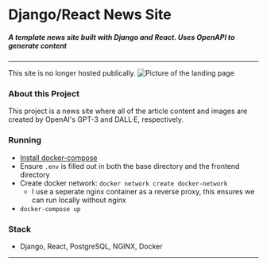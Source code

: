 # Django/React News Site
##### A template news site built with Django and React. Uses OpenAPI to generate content

---

This site is no longer hosted publically. 
![Picture of the landing page](https://github.com/justin-gill/international-news-project/assets/47087703/7626983e-69fe-429d-99c7-131925aedad4)

### About this Project
This project is a news site where all of the article content and images are created by OpenAI's GPT-3 and DALL·E, respectively. 


### Running
* [Install docker-compose](https://docs.docker.com/compose/install/#install-compose)
* Ensure `.env` is filled out in both the base directory and the frontend directory
* Create docker network: `docker network create docker-network`
    * I use a seperate nginx container as a reverse proxy, this ensures we can run locally without nginx
* `docker-compose up`


### Stack
* Django, React, PostgreSQL, NGINX, Docker
---

